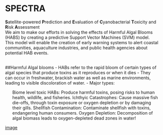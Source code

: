 # SPECTRA
**S**atellite-powered **P**rediction and **E**valuation of **C**yanobacterial **T**oxicity and **R**isk **A**ssessment
<br>
We aim to make our efforts in solving the effects of Harmful Algal Blooms (HABS) by creating a predictive Support Vector Machines (SVM) model. This model will enable the creation of early warning systems to alert coastal communities, aquaculture industries, and public health agencies about potential HAB events.

<br>
##Harmful Algal blooms
- HABs refer to the rapid bloom of certain types of algal species that produce toxins as it reproduces or when it dies
- They can occur in freshwater, brackish water as well as marine environments, leading to visible discoloration of water.
- Major types:
<ul>
Biome level toxic HABs: Produce harmful toxins, posing risks to human health, wildlife, and fisheries.
Ichthyic Catastrophes: Cause massive fish die-offs, through toxin exposure or oxygen depletion or by damaging their gills.
Shellfish Contamination: Contaminate shellfish with toxins, endangering human consumers.
Oxygen Depletion: Decomposition of algal biomass leads to oxygen-depleted dead zones in water!
</ul>

[image](https://github.com/sanjana-vivek/SPECTRA/assets/126575036/f4a8632c-6133-4a74-adbb-b936987194c7)
